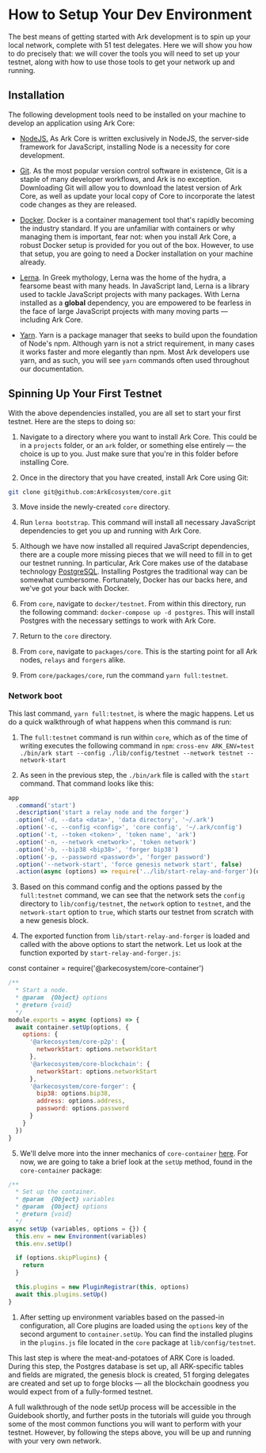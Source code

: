 # How to Setup Your Dev Environment

The best means of getting started with Ark development is to spin up your local network, complete with 51 test delegates. Here we will show you how to do precisely that: we will cover the tools you will need to set up your testnet, along with how to use those tools to get your network up and running.

## Installation

The following development tools need to be installed on your machine to develop an application using Ark Core:

- [NodeJS.](https://nodejs.org/en/) As Ark Core is written exclusively in NodeJS, the server-side framework for JavaScript, installing Node is a necessity for core development.
  
- [Git](https://git-scm.com/). As the most popular version control software in existence, Git is a staple of many developer workflows, and Ark is no exception. Downloading Git will allow you to download the latest version of Ark Core, as well as update your local copy of Core to incorporate the latest code changes as they are released.
  
- [Docker](https://www.docker.com/). Docker is a container management tool that's rapidly becoming the industry standard. If you are unfamiliar with containers or why managing them is important, fear not: when you install Ark Core, a robust Docker setup is provided for you out of the box. However, to use that setup, you are going to need a Docker installation on your machine already.
  
- [Lerna](https://lernajs.io/). In Greek mythology, Lerna was the home of the hydra, a fearsome beast with many heads. In JavaScript land, Lerna is a library used to tackle JavaScript projects with many packages. With Lerna installed as a **global** dependency, you are empowered to be fearless in the face of large JavaScript projects with many moving parts — including Ark Core.
  
- [Yarn](https://yarnpkg.com/en/). Yarn is a package manager that seeks to build upon the foundation of Node's npm. Although yarn is not a strict requirement, in many cases it works faster and more elegantly than npm. Most Ark developers use yarn, and as such, you will see `yarn` commands often used throughout our documentation.

## Spinning Up Your First Testnet

With the above dependencies installed, you are all set to start your first testnet. Here are the steps to doing so:

1. Navigate to a directory where you want to install Ark Core. This could be in a `projects` folder, or an `ark` folder, or something else entirely — the choice is up to you. Just make sure that you're in this folder before installing Core.

2. Once in the directory that you have created, install Ark Core using Git:

```bash
git clone git@github.com:ArkEcosystem/core.git
```

3. Move inside the newly-created `core` directory.

4. Run `lerna bootstrap`. This command will install all necessary JavaScript dependencies to get you up and running with Ark Core.

5. Although we have now installed all required JavaScript dependencies, there are a couple more missing pieces that we will need to fill in to get our testnet running. In particular, Ark Core makes use of the database technology [PostgreSQL](https://www.postgresql.org/). Installing Postgres the traditional way can be somewhat cumbersome. Fortunately, Docker has our backs here, and we've got your back with Docker.

6. From `core`, navigate to `docker/testnet`.  From within this directory, run the following command: `docker-compose up -d postgres`. This will install Postgres with the necessary settings to work with Ark Core.

7. Return to the `core` directory.

8. From `core`, navigate to `packages/core`. This is the starting point for all Ark nodes, `relays` and `forgers` alike.

9. From `core/packages/core`, run the command `yarn full:testnet`.

### Network boot

This last command, `yarn full:testnet`, is where the magic happens. Let us do a quick walkthrough of what happens when this command is run:

1. The `full:testnet` command is run within `core`, which as of the time of writing executes the following command in `npm`: `cross-env ARK_ENV=test ./bin/ark start --config ./lib/config/testnet --network testnet --network-start`

2. As seen in the previous step, the `./bin/ark` file is called with the `start` command. That command looks like this:

```js
app
  .command('start')
  .description('start a relay node and the forger')
  .option('-d, --data <data>', 'data directory', '~/.ark')
  .option('-c, --config <config>', 'core config', '~/.ark/config')
  .option('-t, --token <token>', 'token name', 'ark')
  .option('-n, --network <network>', 'token network')
  .option('-b, --bip38 <bip38>', 'forger bip38')
  .option('-p, --password <password>', 'forger password')
  .option('--network-start', 'force genesis network start', false)
  .action(async (options) => require('../lib/start-relay-and-forger')(options))
```

3. Based on this command config and the options passed by the `full:testnet` command, we can see that the network sets the `config` directory to `lib/config/testnet`, the `network` option to `testnet`, and the `network-start` option to `true`, which starts our testnet from scratch with a new genesis block.

4. The exported function from `lib/start-relay-and-forger` is loaded and called with the above options to start the network. Let us look at the function exported by `start-relay-and-forger.js`:

const container = require('@arkecosystem/core-container')

```js
/**
  * Start a node.
  * @param  {Object} options
  * @return {void}
  */
module.exports = async (options) => {
  await container.setUp(options, {
    options: {
      '@arkecosystem/core-p2p': {
        networkStart: options.networkStart
      },
      '@arkecosystem/core-blockchain': {
        networkStart: options.networkStart
      },
      '@arkecosystem/core-forger': {
        bip38: options.bip38,
        address: options.address,
        password: options.password
      }
    }
  })
}
```

5. We'll delve more into the inner mechanics of `core-container` [here](/guidebook/core/node-lifecycle.html#bootstrapping-our-container). For now, we are going to take a brief look at the `setUp` method, found in the `core-container` package:

```js
/**
  * Set up the container.
  * @param  {Object} variables
  * @param  {Object} options
  * @return {void}
  */
async setUp (variables, options = {}) {
  this.env = new Environment(variables)
  this.env.setUp()

  if (options.skipPlugins) {
    return
  }

  this.plugins = new PluginRegistrar(this, options)
  await this.plugins.setUp()
}
```

1. After setting up environment variables based on the passed-in configuration, all Core plugins are loaded using the `options` key of the second argument to `container.setUp`. You can find the installed plugins in the `plugins.js` file located in the `core` package at `lib/config/testnet`.

This last step is where the meat-and-potatoes of ARK Core is loaded. During this step, the Postgres database is set up, all ARK-specific tables and fields are migrated, the genesis block is created, 51 forging delegates are created and set up to forge blocks — all the blockchain goodness you would expect from of a fully-formed testnet.

A full walkthrough of the node setUp process will be accessible in the Guidebook shortly, and further posts in the tutorials will guide you through some of the most common functions you will want to perform with your testnet. However, by following the steps above, you will be up and running with your very own network.
